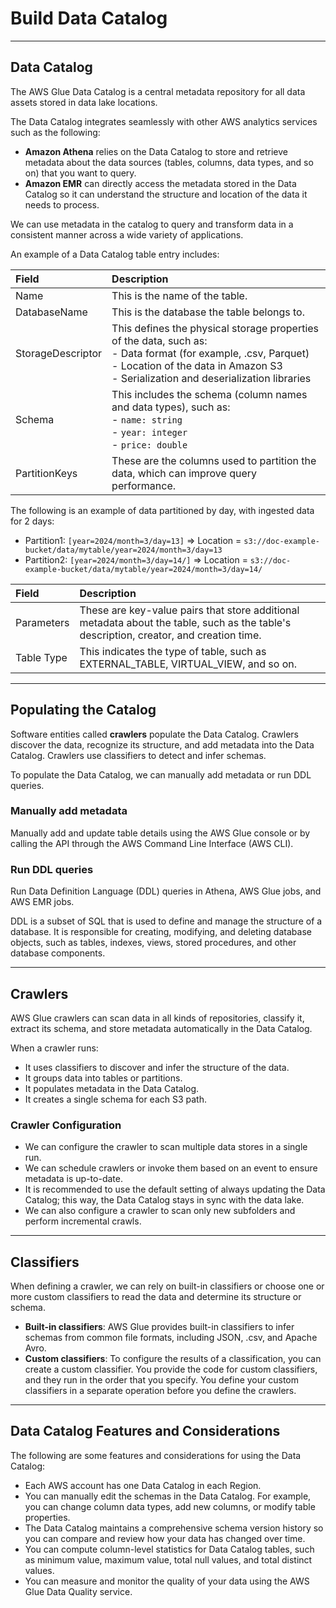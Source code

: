 # Build Data Catalog

---

## Data Catalog
The AWS Glue Data Catalog is a central metadata repository for all data assets stored in data lake locations.

The Data Catalog integrates seamlessly with other AWS analytics services such as the following:

* **Amazon Athena** relies on the Data Catalog to store and retrieve metadata about the data sources (tables, columns, data types, and so on) that you want to query.
* **Amazon EMR** can directly access the metadata stored in the Data Catalog so it can understand the structure and location of the data it needs to process.

We can use metadata in the catalog to query and transform data in a consistent manner across a wide variety of applications.

An example of a Data Catalog table entry includes:

| Field             | Description                                                                                                                              |
| :---------------- | :--------------------------------------------------------------------------------------------------------------------------------------- |
| Name              | This is the name of the table.                                                                                                           |
| DatabaseName      | This is the database the table belongs to.                                                                                                 |
| StorageDescriptor | This defines the physical storage properties of the data, such as:<br>- Data format (for example, .csv, Parquet)<br>- Location of the data in Amazon S3<br>- Serialization and deserialization libraries |
| Schema            | This includes the schema (column names and data types), such as:<br>- `name: string`<br>- `year: integer`<br>- `price: double`                   |
| PartitionKeys     | These are the columns used to partition the data, which can improve query performance.                                                     |

The following is an example of data partitioned by day, with ingested data for 2 days:
* Partition1: `[year=2024/month=3/day=13]` => Location = `s3://doc-example-bucket/data/mytable/year=2024/month=3/day=13`
* Partition2: `[year=2024/month=3/day=14/]` => Location = `s3://doc-example-bucket/data/mytable/year=2024/month=3/day=14/`

| Field       | Description                                                                                                         |
| :---------- | :------------------------------------------------------------------------------------------------------------------ |
| Parameters  | These are key-value pairs that store additional metadata about the table, such as the table's description, creator, and creation time. |
| Table Type  | This indicates the type of table, such as EXTERNAL_TABLE, VIRTUAL_VIEW, and so on.                                      |

---

## Populating the Catalog

Software entities called **crawlers** populate the Data Catalog. Crawlers discover the data, recognize its structure, and add metadata into the Data Catalog. Crawlers use classifiers to detect and infer schemas.

To populate the Data Catalog, we can manually add metadata or run DDL queries.

### Manually add metadata
Manually add and update table details using the AWS Glue console or by calling the API through the AWS Command Line Interface (AWS CLI).

### Run DDL queries
Run Data Definition Language (DDL) queries in Athena, AWS Glue jobs, and AWS EMR jobs.

DDL is a subset of SQL that is used to define and manage the structure of a database. It is responsible for creating, modifying, and deleting database objects, such as tables, indexes, views, stored procedures, and other database components.

---

## Crawlers

AWS Glue crawlers can scan data in all kinds of repositories, classify it, extract its schema, and store metadata automatically in the Data Catalog.

When a crawler runs:
* It uses classifiers to discover and infer the structure of the data.
* It groups data into tables or partitions.
* It populates metadata in the Data Catalog.
* It creates a single schema for each S3 path.

### Crawler Configuration

* We can configure the crawler to scan multiple data stores in a single run.
* We can schedule crawlers or invoke them based on an event to ensure metadata is up-to-date.
* It is recommended to use the default setting of always updating the Data Catalog; this way, the Data Catalog stays in sync with the data lake.
* We can also configure a crawler to scan only new subfolders and perform incremental crawls.

---

## Classifiers

When defining a crawler, we can rely on built-in classifiers or choose one or more custom classifiers to read the data and determine its structure or schema.

* **Built-in classifiers**: AWS Glue provides built-in classifiers to infer schemas from common file formats, including JSON, .csv, and Apache Avro.
* **Custom classifiers**: To configure the results of a classification, you can create a custom classifier. You provide the code for custom classifiers, and they run in the order that you specify. You define your custom classifiers in a separate operation before you define the crawlers.

---

## Data Catalog Features and Considerations
The following are some features and considerations for using the Data Catalog:

* Each AWS account has one Data Catalog in each Region.
* You can manually edit the schemas in the Data Catalog. For example, you can change column data types, add new columns, or modify table properties.
* The Data Catalog maintains a comprehensive schema version history so you can compare and review how your data has changed over time.
* You can compute column-level statistics for Data Catalog tables, such as minimum value, maximum value, total null values, and total distinct values.
* You can measure and monitor the quality of your data using the AWS Glue Data Quality service.